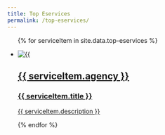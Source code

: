 ```yaml
---
title: Top Eservices
permalink: /top-eservices/
---
```


<div class="list-container">
<ul class="vertical-list">
  
  {% for serviceItem in site.data.top-eservices %}
  
  <li class="list-item">
    <a href={{ serviceItem.url }}>
      <img src={{ serviceItem.image-url }} alt={{ serviceItem.title }} />
          <div class="list-item-text">
            <h2>{{ serviceItem.agency }}</h2>
            <h3>{{ serviceItem.title }}</h3>
            <p>{{ serviceItem.description }}</p>
          </div>
    </a>
  </li>
           
  {% endfor %}
  
</ul>
</div>
